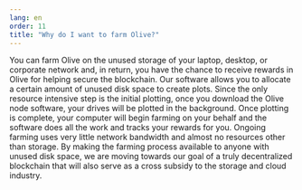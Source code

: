 ```yaml
---
lang: en
order: 11
title: "Why do I want to farm Olive?"
---
```


You can farm Olive on the unused storage of your laptop, desktop, or corporate network and, in return, you have the chance to receive rewards in Olive for helping secure the blockchain. Our software allows you to allocate a certain amount of unused disk space to create plots. Since the only resource intensive step is the initial plotting, once you download the Olive node software, your drives will be plotted in the background. Once plotting is complete, your computer will begin farming on your behalf and the software does all the work and tracks your rewards for you. Ongoing farming uses very little network bandwidth and almost no resources other than storage. By making the farming process available to anyone with unused disk space, we are moving towards our goal of a truly decentralized blockchain that will also serve as a cross subsidy to the storage and cloud industry.
